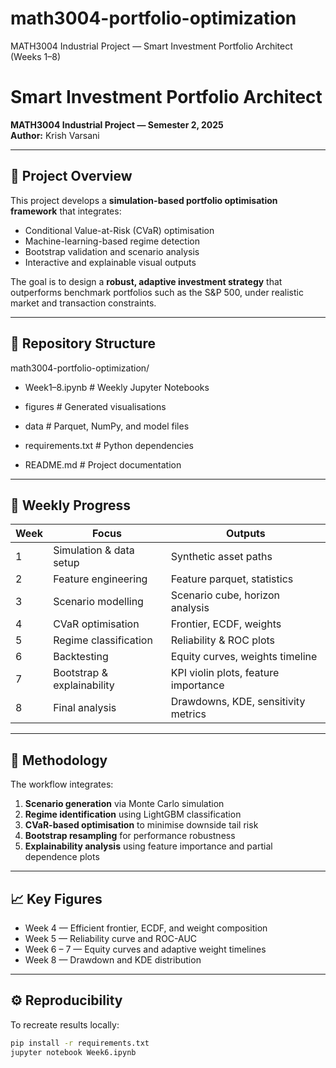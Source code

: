 # math3004-portfolio-optimization
MATH3004 Industrial Project — Smart Investment Portfolio Architect (Weeks 1–8)

# Smart Investment Portfolio Architect  
**MATH3004 Industrial Project — Semester 2, 2025**  
**Author:** Krish Varsani  

---

## 📘 Project Overview
This project develops a **simulation-based portfolio optimisation framework** that integrates:
- Conditional Value-at-Risk (CVaR) optimisation  
- Machine-learning-based regime detection  
- Bootstrap validation and scenario analysis  
- Interactive and explainable visual outputs  

The goal is to design a **robust, adaptive investment strategy** that outperforms benchmark portfolios such as the S&P 500, under realistic market and transaction constraints.

---

## 🧩 Repository Structure
math3004-portfolio-optimization/

- Week1–8.ipynb # Weekly Jupyter Notebooks
 
- figures # Generated visualisations

- data # Parquet, NumPy, and model files

- requirements.txt # Python dependencies

- README.md # Project documentation


---

## 🔬 Weekly Progress
| Week | Focus | Outputs |
|------|--------|----------|
| 1 | Simulation & data setup | Synthetic asset paths |
| 2 | Feature engineering | Feature parquet, statistics |
| 3 | Scenario modelling | Scenario cube, horizon analysis |
| 4 | CVaR optimisation | Frontier, ECDF, weights |
| 5 | Regime classification | Reliability & ROC plots |
| 6 | Backtesting | Equity curves, weights timeline |
| 7 | Bootstrap & explainability | KPI violin plots, feature importance |
| 8 | Final analysis | Drawdowns, KDE, sensitivity metrics |

---

## 🧠 Methodology
The workflow integrates:
1. **Scenario generation** via Monte Carlo simulation  
2. **Regime identification** using LightGBM classification  
3. **CVaR-based optimisation** to minimise downside tail risk  
4. **Bootstrap resampling** for performance robustness  
5. **Explainability analysis** using feature importance and partial dependence plots  

---

## 📈 Key Figures
- Week 4 — Efficient frontier, ECDF, and weight composition  
- Week 5 — Reliability curve and ROC-AUC  
- Week 6 – 7 — Equity curves and adaptive weight timelines  
- Week 8 — Drawdown and KDE distribution  

---

## ⚙️ Reproducibility
To recreate results locally:
```bash
pip install -r requirements.txt
jupyter notebook Week6.ipynb
